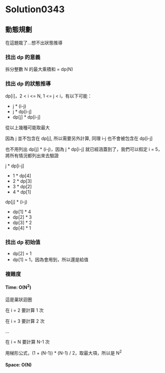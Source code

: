 # Solution0343

## 動態規劃

在這題栽了...想不出狀態推導

### 找出 dp 的意義
拆分整數 N 的最大乘積和 = dp(N)

### 找出 dp 的狀態推導
dp[i]，2 < i <= N, 1 <= j < i，有以下可能：
- j * (i-j)
- j * dp[i-j]
- dp[j] * dp[i-j]

從以上幾種可能取最大

因為 j 並不包含在 dp[j], 所以需要另外計算, 同理 i-j 也不會被包含在 dp[i-j]

也不用列出 dp[j] * (i-j)，因為 j * dp[i-j] 就已經涵蓋到了，我們可以假定 i = 5，將所有情況都列出來去驗證

j * dp[i-j]
- 1 * dp[4]
- 2 * dp[3]
- 3 * dp[2]
- 4 * dp[1]

dp[j] * (i-j)
- dp[1] * 4
- dp[2] * 3
- dp[3] * 2
- dp[4] * 1

### 找出 dp 初始值
- dp[2] = 1
- dp[1] = 1，因為會用到，所以還是給值

### 複雜度

#### Time: O(N<sup>2</sup>)

這是巢狀迴圈

在 i = 2 要計算 1 次

在 i = 3 要計算 2 次

...

在 i = N 要計算 N-1 次

用梯形公式，(1 + (N-1)) * (N-1) / 2，取最大項，所以是 N<sup>2</sup>

#### Space: O(N)